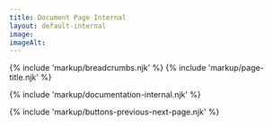 ```yaml
---
title: Document Page Internal
layout: default-internal
image: 
imageAlt: 
---
```


{% include 'markup/breadcrumbs.njk' %}
{% include 'markup/page-title.njk' %}

{% include 'markup/documentation-internal.njk' %}

{% include 'markup/buttons-previous-next-page.njk' %}

